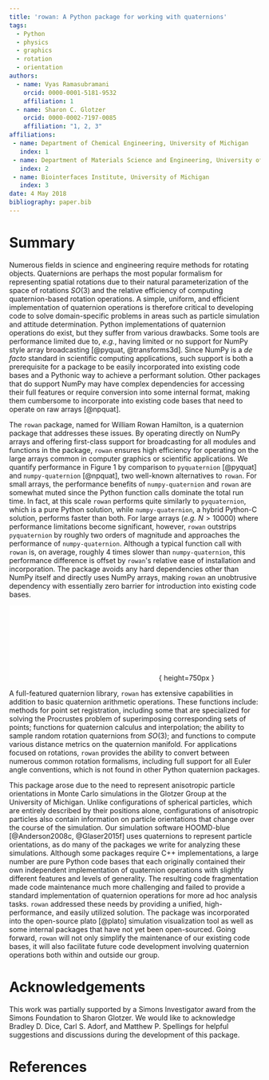 ```yaml
---
title: 'rowan: A Python package for working with quaternions'
tags:
  - Python
  - physics
  - graphics
  - rotation
  - orientation
authors:
  - name: Vyas Ramasubramani
    orcid: 0000-0001-5181-9532
    affiliation: 1
  - name: Sharon C. Glotzer
    orcid: 0000-0002-7197-0085
    affiliation: "1, 2, 3"
affiliations:
 - name: Department of Chemical Engineering, University of Michigan
   index: 1
 - name: Department of Materials Science and Engineering, University of Michigan
   index: 2
 - name: Biointerfaces Institute, University of Michigan
   index: 3
date: 4 May 2018
bibliography: paper.bib
---
```


# Summary

Numerous fields in science and engineering require methods for rotating
objects. Quaternions are perhaps the most popular formalism for representing
spatial rotations due to their natural parameterization of the space of
rotations $SO(3)$ and the relative efficiency of computing quaternion-based
rotation operations. A simple, uniform, and efficient implementation of
quaternion operations is therefore critical to developing code to solve
domain-specific problems in areas such as particle simulation and attitude
determination. Python implementations of quaternion operations do exist, but
they suffer from various drawbacks. Some tools are performance limited due to,
*e.g.*, having limited or no support for NumPy style array broadcasting
[@pyquat, @transforms3d]. Since NumPy is a *de facto* standard in scientific
computing applications, such support is both a prerequisite for a package to be
easily incorporated into existing code bases and a Pythonic way to achieve a
performant solution. Other packages that do support NumPy may have complex
dependencies for accessing their full features or require conversion into some
internal format, making them cumbersome to incorporate into existing code bases
that need to operate on raw arrays [@npquat].

The ``rowan`` package, named for William Rowan Hamilton, is a quaternion
package that addresses these issues. By operating directly on NumPy arrays and
offering first-class support for broadcasting for all modules and functions in
the package, ``rowan`` ensures high efficiency for operating on the large
arrays common in computer graphics or scientific applications. We quantify
performance in Figure 1 by comparison to ``pyquaternion`` [@pyquat] and
``numpy-quaternion`` [@npquat], two well-known alternatives to ``rowan``. For
small arrays, the performance benefits of ``numpy-quaternion`` and ``rowan``
are somewhat muted since the Python function calls dominate the total run time.
In fact, at this scale  ``rowan`` performs quite similarly to ``pyquaternion``,
which is a pure Python solution, while ``numpy-quaternion``, a hybrid Python-C
solution, performs faster than both. For large arrays (*e.g.* $N > 10000$)
where performance limitations become significant, however, ``rowan`` outstrips
``pyquaternion``  by roughly two orders of magnitude and approaches the
performance of ``numpy-quaternion``.  Although a typical function call with
``rowan`` is, on average, roughly 4 times slower than ``numpy-quaternion``,
this performance difference is offset by ``rowan``'s relative ease of
installation and incorporation. The package avoids any hard dependencies other
than NumPy itself and directly uses NumPy arrays, making ``rowan`` an
unobtrusive dependency with essentially zero barrier for introduction into
existing code bases. 

![Performance Comparison](Performance.pdf){ height=750px }

A full-featured quaternion library, ``rowan`` has extensive capabilities in
addition to basic quaternion arithmetic operations. These functions include:
methods for point set registration, including some that are specialized for
solving the Procrustes problem of superimposing corresponding sets of points;
functions for quaternion calculus and interpolation; the ability to sample
random rotation quaternions from $SO(3)$; and functions to compute various
distance metrics on the quaternion manifold. For applications focused on
rotations, ``rowan`` provides the ability to convert between numerous common
rotation formalisms, including full support for all Euler angle conventions,
which is not found in other Python quaternion packages.

This package arose due to the need to represent anisotropic particle
orientations in Monte Carlo simulations in the Glotzer Group at the University
of Michigan. Unlike configurations of spherical particles, which are entirely
described by their positions alone, configurations of anisotropic particles
also contain information on particle orientations that change over
the course of the simulation. Our simulation software HOOMD-blue
[@Anderson2008c, @Glaser2015f] uses quaternions to represent particle
orientations, as do many of the packages we write for analyzing these
simulations. Although some packages require C++ implementations, a large number
are pure Python code bases that each originally contained their own independent
implementation of quaternion operations with slightly different features and
levels of generality. The resulting code fragmentation made code maintenance
much more challenging and failed to provide a standard implementation of
quaternion operations for more ad hoc analysis tasks. ``rowan`` addressed these
needs by providing a unified, high-performance, and easily utilized solution.
The package was incorporated into the open-source plato [@plato] simulation
visualization tool as well as some internal packages that have not yet been
open-sourced. Going forward, ``rowan`` will not only simplify the maintenance
of our existing code bases, it will also facilitate future code development
involving quaternion operations both within and outside our group.

# Acknowledgements

This work was partially supported by a Simons Investigator award from the
Simons Foundation to Sharon Glotzer. We would like to acknowledge Bradley D.
Dice, Carl S. Adorf, and Matthew P. Spellings for helpful suggestions and
discussions during the development of this package.

# References
